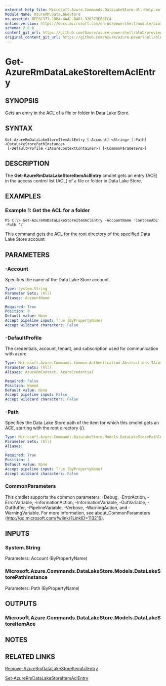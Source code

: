 ```yaml
---
external help file: Microsoft.Azure.Commands.DataLakeStore.dll-Help.xml
Module Name: AzureRM.DataLakeStore
ms.assetid: DFE8C373-2BBA-4A4E-B4B1-926373E68FC4
online version: https://docs.microsoft.com/en-us/powershell/module/azurerm.datalakestore/get-azurermdatalakestoreitemaclentry
schema: 2.0.0
content_git_url: https://github.com/Azure/azure-powershell/blob/preview/src/ResourceManager/DataLakeStore/Commands.DataLakeStore/help/Get-AzureRmDataLakeStoreItemAclEntry.md
original_content_git_url: https://github.com/Azure/azure-powershell/blob/preview/src/ResourceManager/DataLakeStore/Commands.DataLakeStore/help/Get-AzureRmDataLakeStoreItemAclEntry.md
---
```


# Get-AzureRmDataLakeStoreItemAclEntry

## SYNOPSIS
Gets an entry in the ACL of a file or folder in Data Lake Store.

## SYNTAX

```
Get-AzureRmDataLakeStoreItemAclEntry [-Account] <String> [-Path] <DataLakeStorePathInstance>
 [-DefaultProfile <IAzureContextContainer>] [<CommonParameters>]
```

## DESCRIPTION
The **Get-AzureRmDataLakeStoreItemAclEntry** cmdlet gets an entry (ACE) in the access control list (ACL) of a file or folder in Data Lake Store.

## EXAMPLES

### Example 1: Get the ACL for a folder
```
PS C:\> Get-AzureRmDataLakeStoreItemAclEntry -AccountName 'ContosoADL' -Path '/'
```

This command gets the ACL for the root directory of the specified Data Lake Store account

## PARAMETERS

### -Account
Specifies the name of the Data Lake Store account.

```yaml
Type: System.String
Parameter Sets: (All)
Aliases: AccountName

Required: True
Position: 0
Default value: None
Accept pipeline input: True (ByPropertyName)
Accept wildcard characters: False
```

### -DefaultProfile
The credentials, account, tenant, and subscription used for communication with azure.

```yaml
Type: Microsoft.Azure.Commands.Common.Authentication.Abstractions.IAzureContextContainer
Parameter Sets: (All)
Aliases: AzureRmContext, AzureCredential

Required: False
Position: Named
Default value: None
Accept pipeline input: False
Accept wildcard characters: False
```

### -Path
Specifies the Data Lake Store path of the item for which this cmdlet gets an ACE, starting with the root directory (/).

```yaml
Type: Microsoft.Azure.Commands.DataLakeStore.Models.DataLakeStorePathInstance
Parameter Sets: (All)
Aliases:

Required: True
Position: 1
Default value: None
Accept pipeline input: True (ByPropertyName)
Accept wildcard characters: False
```

### CommonParameters
This cmdlet supports the common parameters: -Debug, -ErrorAction, -ErrorVariable, -InformationAction, -InformationVariable, -OutVariable, -OutBuffer, -PipelineVariable, -Verbose, -WarningAction, and -WarningVariable. For more information, see about_CommonParameters (http://go.microsoft.com/fwlink/?LinkID=113216).

## INPUTS

### System.String
Parameters: Account (ByPropertyName)

### Microsoft.Azure.Commands.DataLakeStore.Models.DataLakeStorePathInstance
Parameters: Path (ByPropertyName)

## OUTPUTS

### Microsoft.Azure.Commands.DataLakeStore.Models.DataLakeStoreItemAce

## NOTES

## RELATED LINKS

[Remove-AzureRmDataLakeStoreItemAclEntry](./Remove-AzureRmDataLakeStoreItemAclEntry.md)

[Set-AzureRmDataLakeStoreItemAclEntry](./Set-AzureRmDataLakeStoreItemAclEntry.md)


